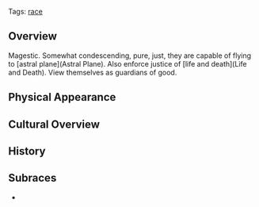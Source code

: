Tags: [race](Races)

## Overview

Magestic. Somewhat condescending, pure, just, they are capable of flying to [astral plane](Astral Plane). Also enforce justice of [life and death](Life and Death). View themselves as guardians of good.

## Physical Appearance



## Cultural Overview



## History



## Subraces

- 